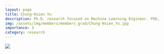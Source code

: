 ```yaml
---
layout: page
title: Chung-Hsien Yu
description: Ph.D. research focused on Machine Learning Engineer. PhD, 2016, Umass Boston
img: /assets/img/members/members_grad/Chung-Hsien_Yu.jpg
importance: 3
category: research
---
```


<div class="post">
    <div class="profile float-right w-50">
        <img class="img-fluid" src="{{ 'members/members_grad/Chung-Hsien_Yu.jpg' | prepend: '/assets/img/' | relative_url }}"/>
    </div>
</div>

